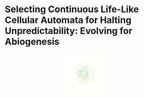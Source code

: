 # Selecting Continuous Life-Like Cellular Automata for Halting Unpredictability: Evolving for Abiogenesis

<p align="center">
<img src="/assets/s3_waiting_sedentary_pattern.gif">


</p>



